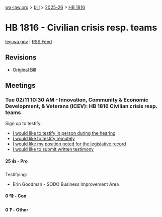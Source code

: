 [wa-law.org](/) > [bill](/bill/) > [2025-26](/bill/2025-26/) > [HB 1816](/bill/2025-26/hb/1816/)

# HB 1816 - Civilian crisis resp. teams
[leg.wa.gov](https://app.leg.wa.gov/billsummary?BillNumber=1816&Year=2025&Initiative=false) | [RSS Feed](./rss.xml)

## Revisions
* [Original Bill](1/)

## Meetings
### Tue 02/11 10:30 AM - Innovation, Community & Economic Development, & Veterans (ICEV): HB 1816 Civilian crisis resp. teams
Sign up to testify:
* [I would like to testify in person during the hearing](https://app.leg.wa.gov/csi/Testifier/Add?chamber=House&mId=32781&aId=163706&caId=25766&tId=1)
* [I would like to testify remotely](https://app.leg.wa.gov/csi/Testifier/Add?chamber=House&mId=32781&aId=163706&caId=25766&tId=2)
* [I would like my position noted for the legislative record](https://app.leg.wa.gov/csi/Testifier/Add?chamber=House&mId=32781&aId=163706&caId=25766&tId=3)
* [I would like to submit written testimony](https://app.leg.wa.gov/csi/Testifier/Add?chamber=House&mId=32781&aId=163706&caId=25766&tId=4)

#### 25 👍 - Pro
Testifying:
* Erin Goodman - SODO Business Improvement Area

#### 0 👎 - Con

#### 0 ❓ - Other
